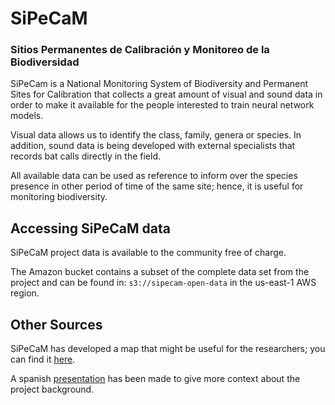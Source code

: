# SiPeCaM
### Sitios Permanentes de Calibración y Monitoreo de la Biodiversidad

SiPeCam is a National Monitoring System of Biodiversity and Permanent Sites for Calibration that collects
a great amount of visual and sound data in order to make it available for the people interested to train neural network 
models. 

Visual data allows us to identify the class, family, genera or species. In addition, sound data is being developed with 
external specialists that records bat calls directly in the field.

All available data can be used as reference to inform over the species presence in other period of time of the same site; 
hence, it is useful for monitoring biodiversity.

## Accessing SiPeCaM data
SiPeCaM project data is available to the community free of charge.

The Amazon bucket contains a subset of the complete data set from the project and can be found in:
`s3://sipecam-open-data` in the us-east-1 AWS region.

## Other Sources

SiPeCaM has developed a map that might be useful for the researchers; you can find it 
[here](https://sipecamdata.conabio.gob.mx/mapa).

A spanish [presentation](https://monitoreo.conabio.gob.mx/sipecam_files/SiPeCaM_Total.pdf) has been made to give more 
context about the project background.
